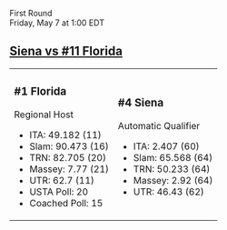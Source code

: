 First Round  
Friday, May 7 at 1:00 EDT
## [Siena vs #11 Florida](https://www.ncaa.com/game/5833667) 

<table><tr><td>  

### #1 Florida  

Regional Host  
- ITA: 49.182 (11)  
- Slam: 90.473 (16)  
- TRN: 82.705 (20)  
- Massey: 7.77 (21)  
- UTR: 62.7 (11)  
- USTA Poll: 20  
- Coached Poll: 15  

</td><td>  

### #4 Siena  

Automatic Qualifier  
- ITA: 2.407 (60)  
- Slam: 65.568 (64)  
- TRN: 50.233 (64)  
- Massey: 2.92 (64)  
- UTR: 46.43 (62)  

</td></tr></table>  
